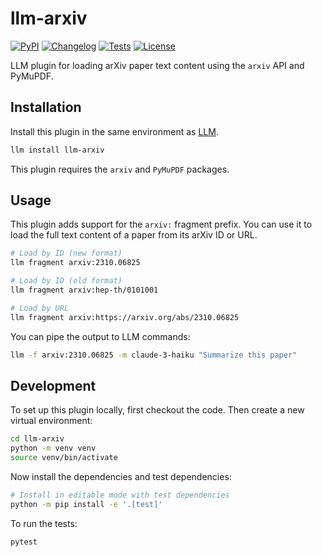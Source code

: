 # llm-arxiv

[![PyPI](https://img.shields.io/pypi/v/llm-arxiv.svg)](https://pypi.org/project/llm-arxiv/)
[![Changelog](https://img.shields.io/github/v/release/agustif/llm-arxiv?include_prereleases&label=changelog)](https://github.com/agustif/llm-arxiv/releases)
[![Tests](https://github.com/agustif/llm-arxiv/actions/workflows/test.yml/badge.svg)](https://github.com/agustif/llm-arxiv/actions/workflows/test.yml)
[![License](https://img.shields.io/badge/license-Apache%202.0-blue.svg)](https://github.com/agustif/llm-arxiv/blob/main/LICENSE)

LLM plugin for loading arXiv paper text content using the `arxiv` API and PyMuPDF.

## Installation

Install this plugin in the same environment as [LLM](https://llm.datasette.io/).

```bash
llm install llm-arxiv
```

This plugin requires the `arxiv` and `PyMuPDF` packages.

## Usage

This plugin adds support for the `arxiv:` fragment prefix. You can use it to load the full text content of a paper from its arXiv ID or URL.

```bash
# Load by ID (new format)
llm fragment arxiv:2310.06825

# Load by ID (old format)
llm fragment arxiv:hep-th/0101001

# Load by URL
llm fragment arxiv:https://arxiv.org/abs/2310.06825
```

You can pipe the output to LLM commands:

```bash
llm -f arxiv:2310.06825 -m claude-3-haiku "Summarize this paper"
```

## Development

To set up this plugin locally, first checkout the code. Then create a new virtual environment:
```bash
cd llm-arxiv
python -m venv venv
source venv/bin/activate
```
Now install the dependencies and test dependencies:
```bash
# Install in editable mode with test dependencies
python -m pip install -e '.[test]'
```
To run the tests:
```bash
pytest
```
